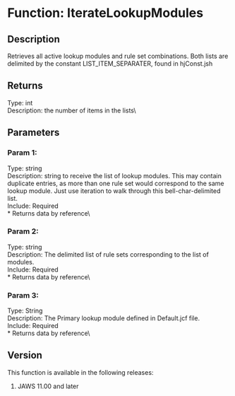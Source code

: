 # Function: IterateLookupModules

## Description

Retrieves all active lookup modules and rule set combinations. Both
lists are delimited by the constant LIST_ITEM_SEPARATER, found in
hjConst.jsh

## Returns

Type: int\
Description: the number of items in the lists\

## Parameters

### Param 1:

Type: string\
Description: string to receive the list of lookup modules. This may
contain duplicate entries, as more than one rule set would correspond to
the same lookup module. Just use iteration to walk through this
bell-char-delimited list.\
Include: Required\
\* Returns data by reference\

### Param 2:

Type: string\
Description: The delimited list of rule sets corresponding to the list
of modules.\
Include: Required\
\* Returns data by reference\

### Param 3:

Type: String\
Description: The Primary lookup module defined in Default.jcf file.\
Include: Required\
\* Returns data by reference\

## Version

This function is available in the following releases:

1.  JAWS 11.00 and later

